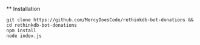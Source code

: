 ** Installation
```
git clone https://github.com/MercyDoesCode/rethinkdb-bot-donations && cd rethinkdb-bot-donations
npm install
node index.js
```
